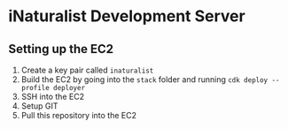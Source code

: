 # iNaturalist Development Server

## Setting up the EC2
1. Create a key pair called `inaturalist`
2. Build the EC2 by going into the `stack` folder and running `cdk deploy --profile deployer`
3. SSH into the EC2
4. Setup GIT 
5. Pull this repository into the EC2